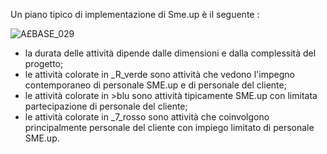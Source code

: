 Un piano tipico di implementazione di Sme.up è il seguente : 

![A£BASE_029](https://doc.smeup.com/immagini/A£BASE_P0D/AXBASE_029.png)
- la durata delle attività dipende dalle dimensioni e dalla complessità del progetto;
- le attività colorate in _R_verde sono attività che vedono l'impegno contemporaneo di personale SME.up e di personale del cliente;
- le attività colorate in >blu sono attività tipicamente SME.up con limitata partecipazione di personale del cliente;
- le attività colorate in _7_rosso sono attività che coinvolgono principalmente personale del cliente con impiego limitato di personale SME.up.

